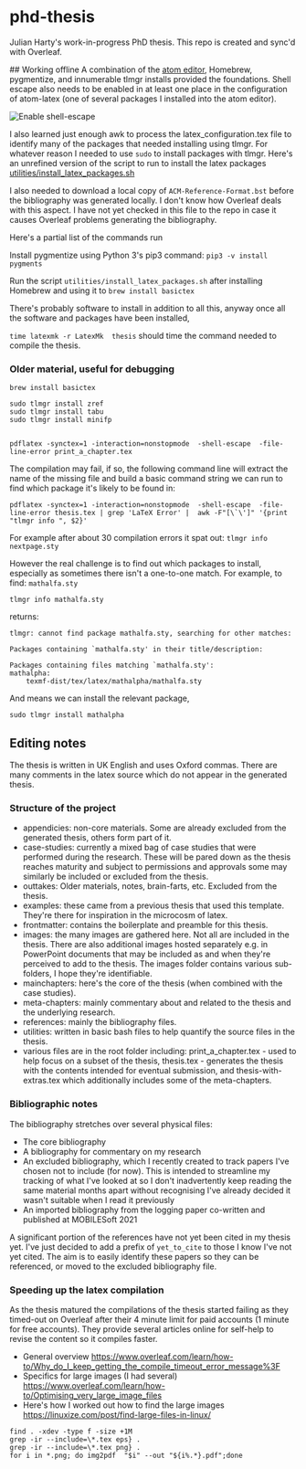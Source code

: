 # phd-thesis
Julian Harty's work-in-progress PhD thesis.
This repo is created and sync'd with Overleaf.

## Working offline
A combination of the [atom editor](https://atom.io), Homebrew, pygmentize, and innumerable tlmgr installs provided the foundations. Shell escape also needs to be enabled in at least one place in the configuration of atom-latex (one of several packages I installed into the atom editor).

![Enable shell-escape](https://github.com/julianharty/phd-thesis/blob/master/atom-latex-add-shell-escape-to-command-lines.png "Enable shell-escape command line flag in atom-latex")

I also learned just enough awk to process the latex_configuration.tex file to identify many of the packages that needed installing using tlmgr. For whatever reason I needed to use `sudo` to install packages with tlmgr. Here's an unrefined version of the script to run to install the latex packages [utilities/install_latex_packages.sh](https://github.com/julianharty/phd-thesis/blob/master/utilities/install_latex_packages.sh)

I also needed to download a local copy of `ACM-Reference-Format.bst` before the bibliography was generated locally. I don't know how Overleaf deals with this aspect. I have not yet checked in this file to the repo in case it causes Overleaf problems generating the bibliography.


Here's a partial list of the commands run

Install pygmentize using Python 3's pip3 command:
`pip3 -v install pygments`

Run the script `utilities/install_latex_packages.sh` after installing Homebrew and using it to `brew install basictex`

There's probably software to install in addition to all this, anyway once all the software and packages have been installed,

`time latexmk -r LatexMk  thesis` should time the command needed to compile the thesis.

### Older material, useful for debugging ###

```
brew install basictex

sudo tlmgr install zref
sudo tlmgr install tabu
sudo tlmgr install minifp


pdflatex -synctex=1 -interaction=nonstopmode  -shell-escape  -file-line-error print_a_chapter.tex
```

The compilation may fail, if so, the following command line will extract the name of the missing file and build a basic command string we can run to find which package it's likely to be found in:

```
pdflatex -synctex=1 -interaction=nonstopmode  -shell-escape  -file-line-error thesis.tex | grep 'LaTeX Error' |  awk -F"[\`\']" '{print "tlmgr info ", $2}'
```
For example after about 30 compilation errors it spat out:
`tlmgr info  nextpage.sty`

However the real challenge is to find out which packages to install, especially as sometimes there isn't a one-to-one match. For example, to find: `mathalfa.sty`

```
tlmgr info mathalfa.sty
```
returns:
```
tlmgr: cannot find package mathalfa.sty, searching for other matches:

Packages containing `mathalfa.sty' in their title/description:

Packages containing files matching `mathalfa.sty':
mathalpha:
	texmf-dist/tex/latex/mathalpha/mathalfa.sty
```
And means we can install the relevant package,
```
sudo tlmgr install mathalpha
```

## Editing notes
The thesis is written in UK English and uses Oxford commas. There are many comments in the latex source which do not appear in the generated thesis.

### Structure of the project
* appendicies: non-core materials. Some are already excluded from the generated thesis, others form part of it.
* case-studies: currently a mixed bag of case studies that were performed during the research. These will be pared down as the thesis reaches maturity and subject to permissions and approvals some may similarly be included or excluded from the thesis.
* outtakes: Older materials, notes, brain-farts, etc. Excluded from the thesis.
* examples: these came from a previous thesis that used this template. They're there for inspiration in the microcosm of latex.
* frontmatter: contains the boilerplate and preamble for this thesis.
* images: the many images are gathered here. Not all are included in the thesis. There are also additional images hosted separately e.g. in PowerPoint documents that may be included as and when they're perceived to add to the thesis. The images folder contains various sub-folders, I hope they're identifiable.
* mainchapters: here's the core of the thesis (when combined with the case studies).
* meta-chapters: mainly commentary about and related to the thesis and the underlying research.
* references: mainly the bibliography files.
* utilities: written in basic bash files to help quantify the source files in the thesis.
* various files are in the root folder including: print_a_chapter.tex - used to help focus on a subset of the thesis, thesis.tex - generates the thesis with the contents intended for eventual submission, and thesis-with-extras.tex which additionally includes some of the meta-chapters.


### Bibliographic notes
The bibliography stretches over several physical files:
* The core bibliography
* A bibliography for commentary on my research
* An excluded bibliography, which I recently created to track papers I've chosen not to include (for now). This is intended to streamline my tracking of what I've looked at so I don't inadvertently keep reading the same material months apart without recognising I've already decided it wasn't suitable when I read it previously
* An imported bibliography from the logging paper co-written and published at MOBILESoft 2021

A significant portion of the references have not yet been cited in my thesis yet. I've just decided to add a prefix of `yet_to_cite` to those I know I've not yet cited. The aim is to easily identify these papers so they can be referenced, or moved to the excluded bibliography file.

### Speeding up the latex compilation
As the thesis matured the compilations of the thesis started failing as they timed-out on Overleaf after their 4 minute limit for paid accounts (1 minute for free accounts). They provide several articles online for self-help to revise the content so it compiles faster.
* General overview https://www.overleaf.com/learn/how-to/Why_do_I_keep_getting_the_compile_timeout_error_message%3F
* Specifics for large images (I had several) https://www.overleaf.com/learn/how-to/Optimising_very_large_image_files
* Here's how I worked out how to find the large images https://linuxize.com/post/find-large-files-in-linux/

```
find . -xdev -type f -size +1M
grep -ir --include=\*.tex eps} .
grep -ir --include=\*.tex png} .
for i in *.png; do img2pdf  "$i" --out "${i%.*}.pdf";done
```
